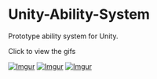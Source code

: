 # Unity-Ability-System
Prototype ability system for Unity.

Click to view the gifs

[![Imgur](https://i.imgur.com/nF6pWx9m.gif)](https://i.imgur.com/nF6pWx9.gifv)
[![Imgur](https://i.imgur.com/7TnKz06m.gif)](https://i.imgur.com/7TnKz06.gifv)
[![Imgur](https://i.imgur.com/EWkYlhTm.gif)](https://i.imgur.com/EWkYlhT.gifv)
